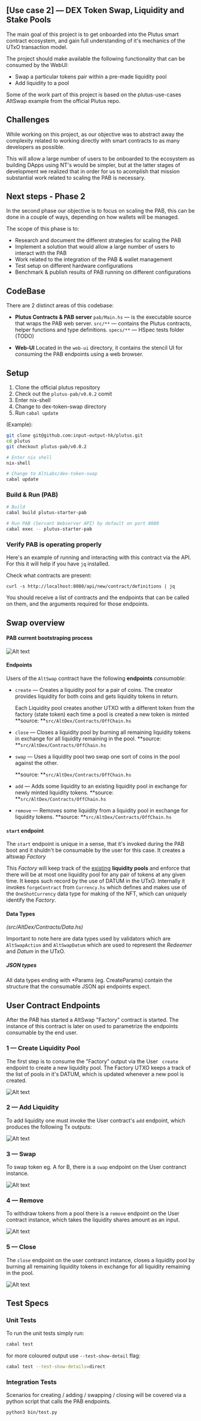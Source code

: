 ## [Use case 2] — DEX Token Swap, Liquidity and Stake Pools

The main goal of this project is to get onboarded into the Plutus smart contract ecosystem, and gain full understanding of it's mechanics of the UTxO transaction model.

The project should make available the following functionality  that can be consumed by the WebUI:

* Swap a particular tokens pair within a pre-made liquidity pool
* Add liquidity to a pool

Some of the work part of this project is based on the plutus-use-cases AltSwap example from the official Plutus repo.

## Challenges

While working on this project, as our objective was to abstract away the complexity related to working directly with smart contracts to as many developers as possible.

This will allow a large number of users to be onboarded to the ecosystem as building DApps using NT's would be simpler, but at the latter stages of development we realized that in order for us to acomplish that mission substantial work related to scaling the PAB is necessary.

## Next steps - Phase 2

In the second phase our objective is to focus on scaling the PAB, this can be done in a couple of ways, depending on how wallets will be managed.

The scope of this phase is to:
* Research and document the different strategies for scaling the PAB
* Implement a solution that would allow a large number of users to interact with the PAB
* Work related to the integration of the PAB & wallet management
* Test setup on different hardware configurations
* Benchmark & publish results of PAB running on different configurations

## CodeBase

There are 2 distinct areas of this codebase:

* **Plutus Contracts & PAB server**
  `pab/Main.hs` — is the executable source that wraps the PAB web server.
  `src/**`  — contains the Plutus contracts, helper functions and type definitions.
  `specs/**` — HSpec tests folder (TODO)

* **Web-UI**
  Located in the `web-ui` directory, it contains the stencil UI for consuming the PAB endpoints using a web browser.

## Setup

1. Clone the official plutus repository
2. Check out the `plutus-pab/v0.0.2` comit
3. Enter nix-shell
4. Change to dex-token-swap directory
5. Run `cabal update`

(Example):

```bash
git clone git@github.com:input-output-hk/plutus.git
cd plutus
git checkout plutus-pab/v0.0.2

# Enter nix shell
nix-shell

# Change to AltLabs/dex-token-swap
cabal update
```

### Build & Run (PAB)

```bash
# Build
cabal build plutus-starter-pab

# Run PAB (Servant Webserver API) by default on port 8080
cabal exec -- plutus-starter-pab
```

### Verify PAB is operating properly

Here's an example of running and interacting with this contract via the API. For this it will help if you
have `jq` installed.

Check what contracts are present:

```
curl -s http://localhost:8080/api/new/contract/definitions | jq
```

You should receive a list of contracts and the endpoints that can be called on them, and the arguments
required for those endpoints.

## Swap overview

#### PAB current bootstraping process

![Alt text](./img/Plutus_Notes-PAB_Note94.jpg?raw=true "Optional Title")

#### Endpoints

Users of the `AltSwap` contract have the following **endpoints** *consumable*:

* `create` — Creates a liquidity pool for a pair of coins. The creator provides liquidity for both coins and gets liquidity tokens in return.

  Each Liquidity pool creates another UTXO with a different token from the factory (state token) each time a pool is created a new token is minted
  **source: **`src/AltDex/Contracts/OffChain.hs`

* `close` — Closes a liquidity pool by burning all remaining liquidity tokens in exchange for all liquidity remaining in the pool.
  **source: **`src/AltDex/Contracts/OffChain.hs`

* `swap` — Uses a liquidity pool two swap one sort of coins in the pool against the other.

  **source: **`src/AltDex/Contracts/OffChain.hs`

* `add` — Adds some liquidity to an existing liquidity pool in exchange for newly minted liquidity tokens.
  **source: **`src/AltDex/Contracts/OffChain.hs`

* `remove` — Removes some liquidity from a liquidity pool in exchange for liquidity tokens.
  **source: **`src/AltDex/Contracts/OffChain.hs`

#### `start` endpoint
The `start` endpoint is unique in a sense, that it's invoked during the PAB boot and it shuldn't be consumable by the user for this case. It creates a altswap *Factory*

This *Factory* will keep track of the <u>existing</u> **liquidity pools** and enforce that there will be at most one liquidity pool  for any pair of tokens at any given time. It keeps such record by the use of DATUM in the UTxO. Internally it invokes `forgeContract` from `Currency.hs` which defines and makes use of the `OneShotCurrency` data type for making of the NFT, which can uniquely identify the *Factory*.

#### Data Types

*(src/AltDex/Contracts/Data.hs)*

Important to note here are data types used by validators which are `AltSwapAction` and `AltSwapDatum` which are used to represent the *Redeemer* and *Datum* in the UTxO.

##### JSON types

All data types ending with *Params (eg. CreateParams) contain the structure that the consumable JSON api endpoints expect.

## User Contract Endpoints

After the PAB has started a AltSwap "Factory" contract is started. The instance of this contract is later on used to parametrize the endpoints consumable by the end user.

### 1 — Create Liquidity Pool

The first step is to consume the "Factory" output via the User ` create` endpoint to create a new liquidity pool. The Factory UTXO keeps a track of the list of pools in it's DATUM, which is updated whenever a new pool is created.

![Alt text](./img/CreateLP.jpg?raw=true "Optional Title")

### 2 — Add Liquidity

To add liquidity one must invoke the User contract's `add` endpoint, which produces the following Tx outputs:

![Alt text](./img/AddLP.jpg?raw=true "Optional Title")

### 3 — Swap

To swap token eg. A for B, there is a `swap` endpoint on the User contranct instance.

![Alt text](./img/SwapLP.jpg?raw=true "Optional Title")

### 4 — Remove

To withdraw tokens from a pool there is a `remove` endpoint on the User contract instance, which takes the liquidity shares amount as an input.

![Alt text](./img/RemoveLP.jpg?raw=true "Optional Title")

### 5 — Close

The `close` endpoint on the user contranct instance, closes a liquidity pool by burning all remaining liquidity tokens in exchange for all liquidity remaining in the pool.

![Alt text](./img/CloseLP.jpg?raw=true "Optional Title")

## Test Specs

### Unit Tests

To run the unit tests simply run:

```bash
cabal test
```

for more coloured output use `--test-show-detail` flag:

```bash
cabal test --test-show-details=direct
```

### Integration Tests

Scenarios for creating / adding / swapping / closing will be covered via a python script that calls the PAB endpoints.

```bash
python3 bin/test.py
```
